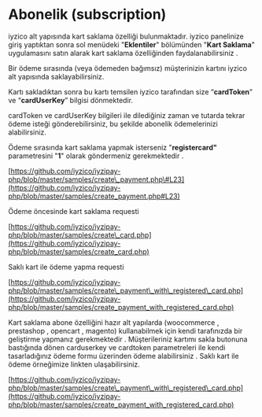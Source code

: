 # Abonelik \(subscription\)

iyzico alt yapısında kart saklama özelliği bulunmaktadır. iyzico panelinize giriş yaptıktan sonra sol menüdeki "**Eklentiler**" bölümünden "**Kart Saklama**" uygulamasını satın alarak kart saklama özelliğinden faydalanabilirsiniz . 

Bir ödeme sırasında \(veya ödemeden bağımsız\) müşterinizin kartını iyzico alt yapısında saklayabilirsiniz.

Kartı sakladıktan sonra bu kartı temsilen iyzico tarafından size “**cardToken**” ve “**cardUserKey**” bilgisi dönmektedir.

cardToken ve cardUserKey bilgileri ile dilediğiniz zaman ve tutarda tekrar ödeme isteği gönderebilirsiniz, bu şekilde abonelik ödemelerinizi alabilirsiniz.

Ödeme sırasında kart saklama yapmak isterseniz "**registercard"** parametresini "**1**" olarak göndermeniz gerekmektedir .

[https://github.com/iyzico/iyzipay-php/blob/master/samples/create\_payment.php\#L23](https://github.com/iyzico/iyzipay-php/blob/master/samples/create_payment.php#L23)

Ödeme öncesinde kart saklama requesti

[https://github.com/iyzico/iyzipay-php/blob/master/samples/create\_card.php](https://github.com/iyzico/iyzipay-php/blob/master/samples/create_card.php)

Saklı kart ile ödeme yapma requesti

[https://github.com/iyzico/iyzipay-php/blob/master/samples/create\_payment\_with\_registered\_card.php](https://github.com/iyzico/iyzipay-php/blob/master/samples/create_payment_with_registered_card.php)

Kart saklama abone özelliğini hazır alt yapılarda \(woocommerce , prestashop , opencart , magento\)  kullanabilmek için kendi tarafınızda bir geliştirme yapmanız gerekmektedir . Müşterileriniz kartımı sakla butonuna bastığında dönen carduserkey ve cardtoken parametreleri ile kendi tasarladığınız ödeme formu üzerinden ödeme alabilirsiniz . Saklı kart ile ödeme örneğimize linkten ulaşabilirsiniz. 

[https://github.com/iyzico/iyzipay-php/blob/master/samples/create\_payment\_with\_registered\_card.php](https://github.com/iyzico/iyzipay-php/blob/master/samples/create_payment_with_registered_card.php)

